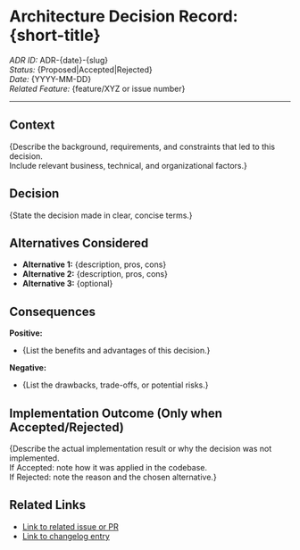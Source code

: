 # Architecture Decision Record: {short-title}

*ADR ID:* ADR-{date}-{slug}  
*Status:* {Proposed|Accepted|Rejected}  
*Date:* {YYYY-MM-DD}  
*Related Feature:* {feature/XYZ or issue number}  

---

## Context
{Describe the background, requirements, and constraints that led to this decision.  
Include relevant business, technical, and organizational factors.}

## Decision
{State the decision made in clear, concise terms.}

## Alternatives Considered
- **Alternative 1:** {description, pros, cons}
- **Alternative 2:** {description, pros, cons}
- **Alternative 3:** {optional}

## Consequences
**Positive:**
- {List the benefits and advantages of this decision.}

**Negative:**
- {List the drawbacks, trade-offs, or potential risks.}

## Implementation Outcome (Only when Accepted/Rejected)
{Describe the actual implementation result or why the decision was not implemented.  
If Accepted: note how it was applied in the codebase.  
If Rejected: note the reason and the chosen alternative.}

## Related Links
- [Link to related issue or PR]({url})
- [Link to changelog entry](../changelog.md#{anchor})
